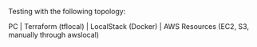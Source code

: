 Testing with the following topology:

PC 
|
Terraform (tflocal)
| 
LocalStack (Docker)
|
AWS Resources (EC2, S3, manually through awslocal)

